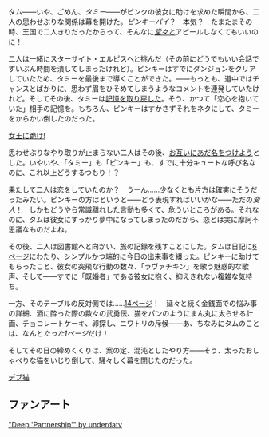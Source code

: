 <!-- title: アフターフラート -->
<!-- relationship: Romantic -->

タム――いや、ごめん、_タミー_――がピンクの彼女に助けを求めた瞬間から、二人の思わせぶりな関係は幕を開けた。_ピンキーパイ_？　本気？　たまたまその時、王国で二人きりだったからって、そんなに[_堂々と_](https://www.youtube.com/live/k9ZejRHvNV0?si=5oTVa93vxbkNRNy&t=719)アピールしなくてもいいのに！

二人は一緒にスターサイト・エルピスへと挑んだ（その前にどうでもいい会話でずいぶん時間を潰してしまったけれど）。ピンキーはすでにダンジョンをクリアしていたため、タミーを最後まで導くことができた。――もっとも、道中ではチャンスとばかりに、思わず眉をひそめてしまうようなコメントを連発していたけれど。そしてその後、タミーは[記憶を取り戻した](https://www.youtube.com/live/k9ZejRHvNV0?si=dDevj4c-e0YI9T3z&t=4099)。そう、かつて「恋心を抱いていた」相手の記憶を。もちろん、ピンキーはすかさずそれをネタにして、タミーをからかい倒したのだった。

[女王に跪け!](#embed:https://www.youtube.com/live/k9ZejRHvNV0?si=pzBa-P_zI6inew3v&t=4306)

思わせぶりなやり取りが止まらない二人はその後、[お互いにあだ名をつけよう](https://www.youtube.com/live/k9ZejRHvNV0?si=bugka1vug9q7A9yD&t=5020)とした。いやいや、「タミー」も「ピンキー」も、すでに十分キュートな呼び名なのに、これ以上どうするつもり！？

果たして二人は恋をしていたのか？　うーん……少なくとも片方は確実にそうだったみたい。ピンキーの方はというと――どう表現すればいいかな――ただの*変人*！　しかもどうやら常識離れした言動も多くて、危ういところがある。それなのに、タムは彼女にすっかり夢中になってしまったのだから、恋とは実に摩訶不思議なものだよね。

その後、二人は図書館へと向かい、旅の記録を残すことにした。タムは日記に[6ページ](https://www.youtube.com/live/k9ZejRHvNV0?si=3AKlEPdidPRmd0_z&t=9419)にわたり、シンプルかつ端的に今日の出来事を綴った。ピンキーに助けてもらったこと、彼女の突飛な行動の数々、「ラヴァチキン」を歌う魅惑的な歌声、そして――すでに「既婚者」である彼女に抱く、抑えきれない複雑な気持ち。

一方、そのテーブルの反対側では……[14ページ](https://www.youtube.com/live/axlJjQQ_rzU?si=0Q2ZcIVH52OhsBcQ&t=26063)！　延々と続く金銭面での悩み事の詳細、酒に酔った際の数々の武勇伝、猫をパンのようにまん丸に太らせる計画、チョコレートケーキ、卵探し、ニワトリの斥候――あ、ちなみにタムのことは、なんと*たった1ページ*だけ！

そしてその日の締めくくりは、案の定、混沌としたやり方――そう、太ったおしゃべりな猫をいじり倒して、騒々しく幕を閉じたのだった。

[デブ猫](#embed:https://www.youtube.com/live/axlJjQQ_rzU?si=cGMqUeUDJA2qA5lz&t=27623)

## ファンアート

["Deep 'Partnership'" by underdatv](https://x.com/underdatv/status/1919617636545245333)
